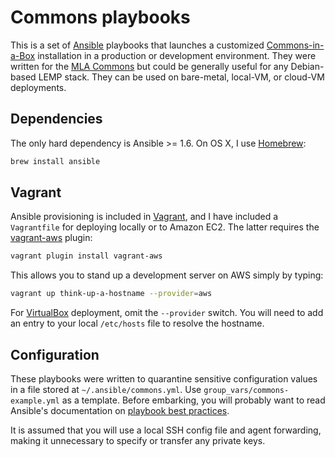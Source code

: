 # Commons playbooks

This is a set of [Ansible][ansible] playbooks that launches a customized
[Commons-in-a-Box][cbox] installation in a production or development
environment. They were written for the [MLA Commons][commons] but could be
generally useful for any Debian-based LEMP stack. They can be used on
bare-metal, local-VM, or cloud-VM deployments.

## Dependencies

The only hard dependency is Ansible >= 1.6. On OS X, I use [Homebrew][brew]:

```sh
brew install ansible
```

## Vagrant

Ansible provisioning is included in [Vagrant][vagrant], and I have included a
`Vagrantfile` for deploying locally or to Amazon EC2. The latter requires the
[vagrant-aws][vagrant-aws] plugin:

```sh
vagrant plugin install vagrant-aws
```

This allows you to stand up a development server on AWS simply by typing:

```sh
vagrant up think-up-a-hostname --provider=aws
```

For [VirtualBox][virtualbox] deployment, omit the `--provider` switch. You will
need to add an entry to your local `/etc/hosts` file to resolve the hostname.

## Configuration

These playbooks were written to quarantine sensitive configuration values in a
file stored at `~/.ansible/commons.yml`. Use `group_vars/commons-example.yml`
as a template. Before embarking, you will probably want to read Ansible's
documentation on [playbook best practices][best-practices].

It is assumed that you will use a local SSH config file and agent forwarding,
making it unnecessary to specify or transfer any private keys.


[ansible]: http://www.ansible.com
[cbox]: http://commonsinabox.org
[commons]: http://commons.mla.org
[brew]: http://brew.sh
[vagrant]: http://www.vagrantup.com
[vagrant-aws]: https://github.com/mitchellh/vagrant-aws
[virtualbox]: https://www.virtualbox.org
[best-practices]: http://docs.ansible.com/playbooks_best_practices.html
